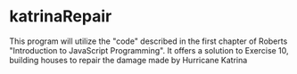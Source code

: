 # katrinaRepair
This program will utilize the "code" described in the first chapter of Roberts "Introduction to JavaScript Programming".
It offers a solution to Exercise 10, building houses to repair the damage made by Hurricane Katrina
